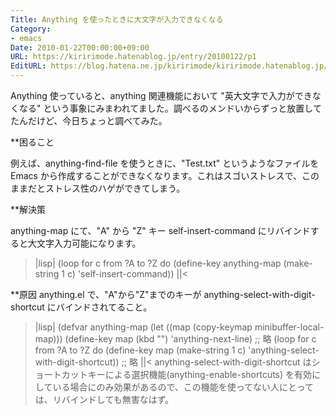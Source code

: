 ```yaml
---
Title: Anything を使ったときに大文字が入力できなくなる
Category:
- emacs
Date: 2010-01-22T00:00:00+09:00
URL: https://kiririmode.hatenablog.jp/entry/20100122/p1
EditURL: https://blog.hatena.ne.jp/kiririmode/kiririmode.hatenablog.jp/atom/entry/8454420450078212232
---
```



Anything 使っていると、anything 関連機能において "英大文字で入力ができなくなる" という事象にみまわれてました。調べるのメンドいからずっと放置してたんだけど、今日ちょっと調べてみた。

**困ること

例えば、anything-find-file を使うときに、"Test.txt" というようなファイルを Emacs から作成することができなくなります。これはスゴいストレスで、このままだとストレス性のハゲができてしまう。

**解決策

anything-map にて、"A" から "Z" キー self-insert-command にリバインドすると大文字入力可能になります。
>|lisp|
(loop for c from ?A to ?Z do
      (define-key anything-map (make-string 1 c) 'self-insert-command))
||<

**原因
anything.el で、"A"から"Z"までのキーが anything-select-with-digit-shortcut にバインドされてること。
>|lisp|
(defvar anything-map
  (let ((map (copy-keymap minibuffer-local-map)))
    (define-key map (kbd "<down>") 'anything-next-line)
    ;; 略
    (loop for c from ?A to ?Z do
          (define-key map (make-string 1 c) 'anything-select-with-digit-shortcut))
    ;; 略
||<
anything-select-with-digit-shortcut はショートカットキーによる選択機能(anything-enable-shortcuts) を有効にしている場合にのみ効果があるので、この機能を使ってない人にとっては、リバインドしても無害なはず。
